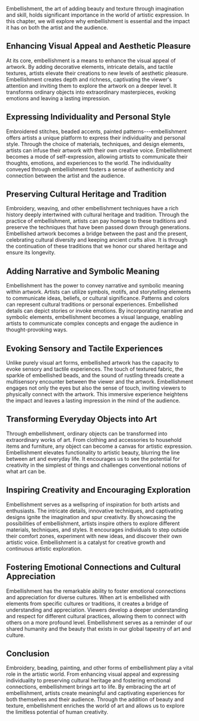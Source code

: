 
Embellishment, the art of adding beauty and texture through imagination and skill, holds significant importance in the world of artistic expression. In this chapter, we will explore why embellishment is essential and the impact it has on both the artist and the audience.

Enhancing Visual Appeal and Aesthetic Pleasure
----------------------------------------------

At its core, embellishment is a means to enhance the visual appeal of artwork. By adding decorative elements, intricate details, and tactile textures, artists elevate their creations to new levels of aesthetic pleasure. Embellishment creates depth and richness, captivating the viewer's attention and inviting them to explore the artwork on a deeper level. It transforms ordinary objects into extraordinary masterpieces, evoking emotions and leaving a lasting impression.

Expressing Individuality and Personal Style
-------------------------------------------

Embroidered stitches, beaded accents, painted patterns---embellishment offers artists a unique platform to express their individuality and personal style. Through the choice of materials, techniques, and design elements, artists can infuse their artwork with their own creative voice. Embellishment becomes a mode of self-expression, allowing artists to communicate their thoughts, emotions, and experiences to the world. The individuality conveyed through embellishment fosters a sense of authenticity and connection between the artist and the audience.

Preserving Cultural Heritage and Tradition
------------------------------------------

Embroidery, weaving, and other embellishment techniques have a rich history deeply intertwined with cultural heritage and tradition. Through the practice of embellishment, artists can pay homage to these traditions and preserve the techniques that have been passed down through generations. Embellished artwork becomes a bridge between the past and the present, celebrating cultural diversity and keeping ancient crafts alive. It is through the continuation of these traditions that we honor our shared heritage and ensure its longevity.

Adding Narrative and Symbolic Meaning
-------------------------------------

Embellishment has the power to convey narrative and symbolic meaning within artwork. Artists can utilize symbols, motifs, and storytelling elements to communicate ideas, beliefs, or cultural significance. Patterns and colors can represent cultural traditions or personal experiences. Embellished details can depict stories or invoke emotions. By incorporating narrative and symbolic elements, embellishment becomes a visual language, enabling artists to communicate complex concepts and engage the audience in thought-provoking ways.

Evoking Sensory and Tactile Experiences
---------------------------------------

Unlike purely visual art forms, embellished artwork has the capacity to evoke sensory and tactile experiences. The touch of textured fabric, the sparkle of embellished beads, and the sound of rustling threads create a multisensory encounter between the viewer and the artwork. Embellishment engages not only the eyes but also the sense of touch, inviting viewers to physically connect with the artwork. This immersive experience heightens the impact and leaves a lasting impression in the mind of the audience.

Transforming Everyday Objects into Art
--------------------------------------

Through embellishment, ordinary objects can be transformed into extraordinary works of art. From clothing and accessories to household items and furniture, any object can become a canvas for artistic expression. Embellishment elevates functionality to artistic beauty, blurring the line between art and everyday life. It encourages us to see the potential for creativity in the simplest of things and challenges conventional notions of what art can be.

Inspiring Creativity and Encouraging Exploration
------------------------------------------------

Embellishment serves as a wellspring of inspiration for both artists and enthusiasts. The intricate details, innovative techniques, and captivating designs ignite the imagination and spur creativity. By showcasing the possibilities of embellishment, artists inspire others to explore different materials, techniques, and styles. It encourages individuals to step outside their comfort zones, experiment with new ideas, and discover their own artistic voice. Embellishment is a catalyst for creative growth and continuous artistic exploration.

Fostering Emotional Connections and Cultural Appreciation
---------------------------------------------------------

Embellishment has the remarkable ability to foster emotional connections and appreciation for diverse cultures. When art is embellished with elements from specific cultures or traditions, it creates a bridge of understanding and appreciation. Viewers develop a deeper understanding and respect for different cultural practices, allowing them to connect with others on a more profound level. Embellishment serves as a reminder of our shared humanity and the beauty that exists in our global tapestry of art and culture.

Conclusion
----------

Embroidery, beading, painting, and other forms of embellishment play a vital role in the artistic world. From enhancing visual appeal and expressing individuality to preserving cultural heritage and fostering emotional connections, embellishment brings art to life. By embracing the art of embellishment, artists create meaningful and captivating experiences for both themselves and their audience. Through the addition of beauty and texture, embellishment enriches the world of art and allows us to explore the limitless potential of human creativity.
